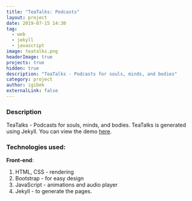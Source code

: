 ```yaml
---
title: "TeaTalks: Podcasts"
layout: project
date: 2019-07-15 14:30
tag: 
  - web
  - jekyll
  - javascript
image: teatalks.png
headerImage: true
projects: true
hidden: true
description: "TeaTalks - Podcasts for souls, minds, and bodies"
category: project
author: igibek
externalLink: false
---
```


### Description
TeaTalks - Podcasts for souls, minds, and bodies. TeaTalks is generated using Jekyll. You can view the demo [here](https://teatalks.me).

### Technologies used:

__Front-end__:
1. HTML, CSS - rendering
2. Bootstrap - for easy design
3. JavaScript - animations and audio player
4. Jekyll - to generate the pages.
